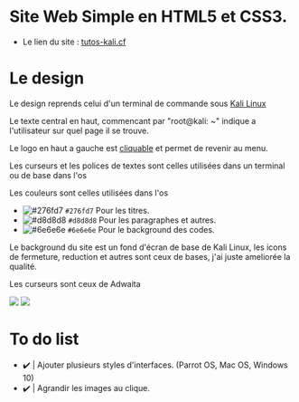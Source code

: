 # Site Web Simple en HTML5 et CSS3.
<ul>
  <li>
    Le lien du site : <a href = "http://tutos-kali.cf/">tutos-kali.cf</a>
  </li>
</ul>

# Le design

<p>Le design reprends celui d'un terminal de commande sous <a href = "https://www.kali.org/">Kali Linux</a></p>
<p>Le texte central en haut, commencant par "root@kali: ~" indique a l'utilisateur sur quel page il se trouve.</p>
<p>Le logo en haut a gauche est <a href="https://">cliquable</a> et permet de revenir au menu.</p>

<p>Les curseurs et les polices de textes sont celles utilisées dans un terminal ou de base dans l'os</p>
<p>Les couleurs sont celles utilisées dans l'os</p>

- ![#276fd7](https://via.placeholder.com/15/276fd7/000000?text=+) `#276fd7` Pour les titres.
- ![#d8d8d8](https://via.placeholder.com/15/d8d8d8/000000?text=+) `#d8d8d8` Pour les paragraphes et autres.
- ![#6e6e6e](https://via.placeholder.com/15/6e6e6e/000000?text=+) `#6e6e6e` Pour le background des codes.

<p>Le background du site est un fond d'écran de base de Kali Linux, les icons de fermeture, reduction et autres sont ceux de bases, j'ai juste ameliorée la qualité.</p>

<p>Les curseurs sont ceux de Adwaita</p>
<img src="http://www.allo-image.net/stockimg/vignette/121228815660a13755455d9adwaita_normal_select.png" border="0">
<img src="http://www.allo-image.net/stockimg/vignette/168452668060a137552bcf5adwaita_link_select.png" border="0">


<h1>To do list</h1>
<ul>
  <li> ✔️ | Ajouter plusieurs styles d'interfaces. (Parrot OS, Mac OS, Windows 10)</li>
  <li> ✔️ | Agrandir les images au clique.</li>
</ul>
